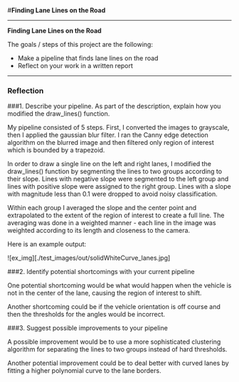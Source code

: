 #**Finding Lane Lines on the Road** 

---

**Finding Lane Lines on the Road**

The goals / steps of this project are the following:
* Make a pipeline that finds lane lines on the road
* Reflect on your work in a written report


[//]: # (Image References)

[image1]: ./examples/grayscale.jpg "Grayscale"

---

### Reflection

###1. Describe your pipeline. As part of the description, explain how you modified the draw_lines() function.

My pipeline consisted of 5 steps. First, I converted the images to grayscale, then I applied the gaussian blur filter.
I ran the Canny edge detection algorithm on the blurred image and then filtered only region of interest which is bounded by a trapezoid.

In order to draw a single line on the left and right lanes, I modified the draw_lines() function by segmenting the lines to two groups according to their slope.
Lines with negative slope were segmented to the left group and lines with positive slope were assigned to the right group. Lines with a slope with magnitude less than 0.1 were dropped to avoid noisy classification.

Within each group I averaged the slope and the center point and extrapolated to the extent of the region of interest to create a full line. The averaging was done in a weighted manner - each line in the image was weighted according to its length and closeness to the camera.

Here is an example output:

![ex_img][./test_images/out/solidWhiteCurve_lanes.jpg]

###2. Identify potential shortcomings with your current pipeline


One potential shortcoming would be what would happen when the vehicle is not in the center of the lane, causing the region of interest to shift.

Another shortcoming could be if the vehicle orientation is off course and then the thresholds for the angles would be incorrect.


###3. Suggest possible improvements to your pipeline

A possible improvement would be to use a more sophisticated clustering algorithm for separating the lines to two groups instead of hard thresholds.

Another potential improvement could be to deal better with curved lanes by fitting a higher polynomial curve to the lane borders.
